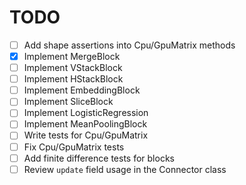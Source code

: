 # TODO

- [ ] Add shape assertions into Cpu/GpuMatrix methods
- [x] Implement MergeBlock
- [ ] Implement VStackBlock
- [ ] Implement HStackBlock
- [ ] Implement EmbeddingBlock
- [ ] Implement SliceBlock
- [ ] Implement LogisticRegression
- [ ] Implement MeanPoolingBlock
- [ ] Write tests for Cpu/GpuMatrix
- [ ] Fix Cpu/GpuMatrix tests
- [ ] Add finite difference tests for blocks
- [ ] Review `update` field usage in the Connector class